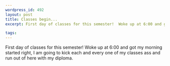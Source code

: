 ```yaml
--- 
wordpress_id: 492
layout: post
title: Classes begin...
excerpt: First day of classes for this semester!  Woke up at 6:00 and got my morning started right, I am going to kick each and every one of my classes ass and run out of here with my diploma.

tags: 
---
```


First day of classes for this semester!  Woke up at 6:00 and got my morning started right, I am going to kick each and every one of my classes ass and run out of here with my diploma.
